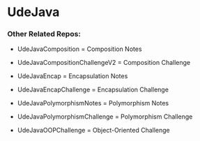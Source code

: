 # UdeJava

### Other Related Repos:

- UdeJavaComposition = Composition Notes

- UdeJavaCompositionChallengeV2 = Composition Challenge

- UdeJavaEncap = Encapsulation Notes

- UdeJavaEncapChallenge = Encapsulation Challenge

- UdeJavaPolymorphismNotes = Polymorphism Notes

- UdeJavaPolymorphismChallenge = Polymorphism Challenge

- UdeJavaOOPChallenge = Object-Oriented Challenge
